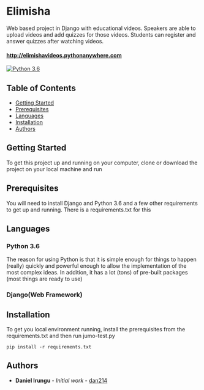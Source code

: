 # Elimisha

Web based project in Django with educational videos. Speakers are able to upload videos and add quizzes for those videos. Students can register and answer quizzes after watching videos.

#### http://elimishavideos.pythonanywhere.com



[![Python 3.6](https://img.shields.io/badge/python-3.6-blue.svg)](https://www.python.org/downloads/release/python-360/)

Table of Contents
-----------------

  * [Getting Started](#getting-started)
  * [Prerequisites](#prerequisites)
  * [Languages](#languages)
  * [Installation](#installation)
  * [Authors](#authors)

## Getting Started

To get this project up and running on your computer, clone or download the project on your local machine and run 

## Prerequisites

You will need to install Django and Python 3.6 and a few other requirements to get up and running. There is a requirements.txt for this

## Languages

### Python 3.6
The reason for using Python is that it is simple enough for things to happen (really) quickly and powerful enough to allow the implementation of the most complex ideas. In addition, it has a lot (tons) of pre-built packages (most things are ready to use)

### Django(Web Framework)


## Installation

To get you local environment running, install the prerequisites from the requirements.txt and then run jumo-test.py

```
pip install -r requirements.txt
```

## Authors

* **Daniel Irungu** - *Initial work* - [dan214](https://github.com/dan214)


